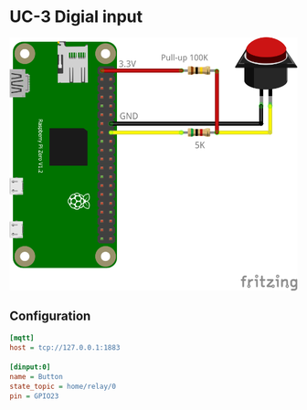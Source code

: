 # UC-3 Digial input

![Direct relay connection](button_bb.png)

## Configuration

```ini
[mqtt]
host = tcp://127.0.0.1:1883

[dinput:0]
name = Button
state_topic = home/relay/0
pin = GPIO23
```

